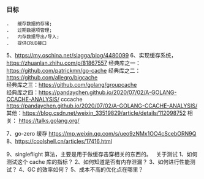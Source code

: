 ### 目标
	.	缓存数据的存储;
	.	过期数据项管理;
	.	内存数据导出/导入;
	.	提供CRUD接口


5、https://my.oschina.net/slagga/blog/4480099
6、实现缓存系统， https://zhuanlan.zhihu.com/p/81867557 
经典库之一： https://github.com/patrickmn/go-cache 
经典库之二： https://github.com/allegro/bigcache  
经典库之三：https://github.com/golang/groupcache  
经典库之四：https://pandaychen.github.io/2020/07/02/A-GOLANG-CCACHE-ANALYSIS/  cccache  
https://pandaychen.github.io/2020/07/02/A-GOLANG-CCACHE-ANALYSIS/
其他：https://blog.csdn.net/weixin_33519829/article/details/112098752
相关： https://talks.golang.org/

7、go-zero 缓存 https://mp.weixin.qq.com/s/ueo9zNMx1OO4cScebORN9Q 
8、https://coolshell.cn/articles/17416.html

9、singleflight 算法，主要是用于做缓存击穿相关的东西的。  
关于测试
1、如何测试这个 cache 库的指标？
2、如何知道是否有内存泄漏？
3、如何进行性能测试？
4、GC 的效率如何？
5、成本不高的优化点在哪里？

